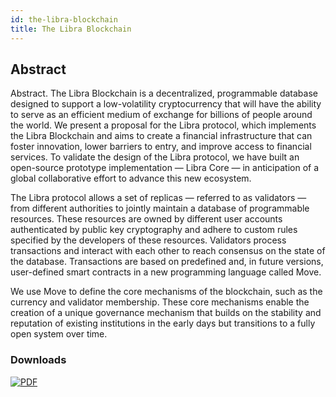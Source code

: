 ```yaml
---
id: the-libra-blockchain
title: The Libra Blockchain
---
```


## Abstract

Abstract. The Libra Blockchain is a decentralized, programmable database designed to support a low-volatility cryptocurrency that will have the ability to serve as an efficient medium of exchange for billions of people around the world. We present a proposal for the Libra protocol, which implements the Libra Blockchain and aims to create a financial infrastructure that can foster innovation, lower barriers to entry, and improve access to financial services. To validate the design of the Libra protocol, we have built an open-source prototype implementation — Libra Core — in anticipation of a global collaborative effort to advance this new ecosystem.

The Libra protocol allows a set of replicas — referred to as validators — from different authorities to jointly maintain a database of programmable resources. These resources are owned by different user accounts authenticated by public key cryptography and adhere to custom rules specified by the developers of these resources. Validators process transactions and interact with each other to reach consensus on the state of the database. Transactions are based on predefined and, in future versions, user-defined smart contracts in a new programming language called Move.

We use Move to define the core mechanisms of the blockchain, such as the currency and validator membership. These core mechanisms enable the creation of a unique governance mechanism that builds on the stability and reputation of existing institutions in the early days but transitions to a fully open system over time.

### Downloads

[![PDF](assets/illustrations/libra-blockchain-pdf.png)]()
